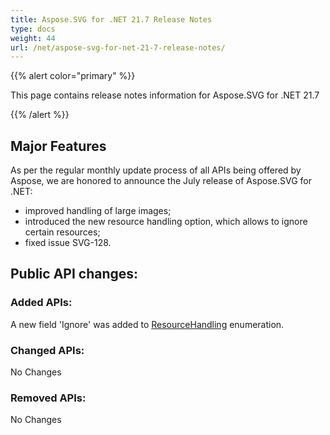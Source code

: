 ```yaml
---
title: Aspose.SVG for .NET 21.7 Release Notes
type: docs
weight: 44
url: /net/aspose-svg-for-net-21-7-release-notes/
---
```


{{% alert color="primary" %}}

This page contains release notes information for Aspose.SVG for .NET 21.7

{{% /alert %}}

## **Major Features**

As per the regular monthly update process of all APIs being offered by Aspose, we are honored to announce the July release of Aspose.SVG for .NET:

- improved handling of large images;
- introduced the new resource handling option, which allows to ignore certain resources;
- fixed issue SVG-128.

## **Public API changes:**

### **Added APIs:**

A new field 'Ignore' was added to [ResourceHandling](https://reference.aspose.com/svg/net/aspose.svg.saving/resourcehandling/) enumeration.

### **Changed APIs:**

No Changes

### **Removed APIs:**

No Changes

    